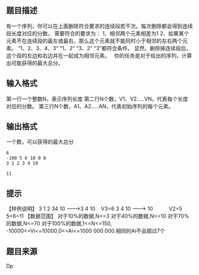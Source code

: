 


## 题目描述
有一个序列，你可以在上面删除符合要求的连续段若干次。每次删除都会得到连续段长度对应的分数。
需要符合的要求为：
1、相邻两个元素相差为1
2、如果某个元素不在连续段的最左或最右，那么这个元素就不能同时小于相邻的左右两个元素。
“1、2、3、4、3” “1、2” “3、2” “3”都符合条件。
显然，删除掉连续段后，这个段的左边和右边并在一起成为相邻元素。
 
你的任务是对于给出的序列，计算出可能获得的最大总分。
 
## 输入格式
第一行一个整数N，表示序列长度
第二行N个数，V1、V2.....VN，代表每个长度对应的分数。
第三行N个数，A1、A2.....AN，代表初始序列的每个元素。
## 输出格式
一个数，可以获得的最大总分

```input1
6
-100 5 6 10 0 0
3 1 2 3 4 10

```

```output1
11
```

## 提示
【样例说明】
3 1 2 34 10 --->3 4 10    V3=6
3 4 10 ---> 10           V2=5
5+6=11
【数据范围】
对于10%的数据,N<=3
对于40%的数据,N<=10
对于70%的数据,N<=70
对于100%的数据,1<=N<=150, -10000<=Vi<=10000,0<=Ai<=1000 000 000.相同的Ai不会超过7个
## 题目来源
Dp


